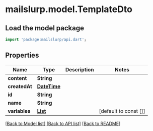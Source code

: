 # mailslurp.model.TemplateDto

## Load the model package
```dart
import 'package:mailslurp/api.dart';
```

## Properties
Name | Type | Description | Notes
------------ | ------------- | ------------- | -------------
**content** | **String** |  | 
**createdAt** | [**DateTime**](DateTime) |  | 
**id** | **String** |  | 
**name** | **String** |  | 
**variables** | [**List<TemplateVariable>**](TemplateVariable) |  | [default to const []]

[[Back to Model list]](../README#documentation-for-models) [[Back to API list]](../README#documentation-for-api-endpoints) [[Back to README]](../README)


